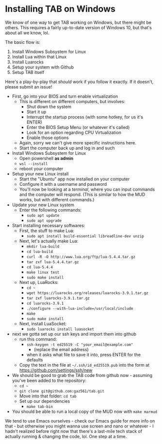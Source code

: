 # Installing TAB on Windows

We know of one way to get TAB working on Windows, but there might be others. This requires a fairly up-to-date version of Windows 10, but that's about all we know, lol.

The basic flow is:
1) Install Windows Subsystem for Linux
2) Install Lua within that Linux
3) Install Luarocks
4) Setup your system with Github
5) Setup TAB itself

Here's a play-by-play that *should* work if you follow it exactly. If it doesn't, please submit an issue!

- First, go into your BIOS and turn enable virtualization
  - This is different on different computers, but involves:
    - Shut down the system
	- Start it up
	- Interrupt the startup process (with some hotkey, for us it's ENTER)
	- Enter the BIOS Setup Menu (or whatever it's called)
	- Look for an option regarding CPU Virtualization
	- Enable those options
  - Again, sorry we can't give more specific instructions here.
  - Start the computer back up and log in and such
- Install Windows Subsystem for Linux
  - Open powershell **as admin**
  - `wsl --install`
  - reboot your computer
- Setup your new Linux install
  - Start the "Ubuntu" app now installed on your computer
  - Configure it with a username and password
  - You'll now be looking at a *terminal*, where you can input commands and the computer will respond. (This is similar to how the MUD works, but with different commands.)
- Update your new Linux system
  - Enter the following commands:
    - `sudo apt update`
	- `sudo apt upgrade`
- Start installing necessary softwares:
  - First, the stuff to make Lua:
     - `sudo apt install build-essential libreadline-dev unzip`
  - Next, let's actually make Lua:
    - `mkdir lua-build`
    - `cd lua-build`
	- `curl -R -O http://www.lua.org/ftp/lua-5.4.4.tar.gz`
	- `tar zxf lua-5.4.4.tar.gz`
    - `cd lua-5.4.4`
	- `make linux test`
	- `sudo make install`
  - Next up, LuaRocks:
    - `cd ~`
	- `wget https://luarocks.org/releases/luarocks-3.9.1.tar.gz`
	- `tar zxf luarocks-3.9.1.tar.gz`
	- `cd luarocks-3.9.1`
	- `./configure --with-lua-include=/usr/local/include`
	- `make`
	- `sudo make install`
  - Next, install LuaSocket:
    - `sudo luarocks install luasocket`
- next we gotta set up our ssh keys and import them into github
  - run this command:
	- `ssh-keygen -t ed25519 -C "your_email@example.com"`
      - (replace the email address)
	- when it asks what file to save it into, press ENTER for the defaults
  - Copy the text in the file at `~/.ssh/id_ed25519.pub` into the form at https://github.com/settings/ssh/new
- We should be good to grab the TAB code from github now - assuming you've been added to the repository:
  - `cd ~`
  - `git clone git@github.com:gaz561/tab.git`
  - Move into that folder: `cd tab`
  - Set up our dependencies
    - `make tab-bin`
- You should be able to run a local copy of the MUD now with `make marmud`


We tend to use Emacs ourselves - check our Emacs guide for more info on that - but otherwise you might wanna use screen and nano or whatever - I hadn't realized before right now that there's a last-mile tech stack of actually running & changing the code, lol. One step at a time.
